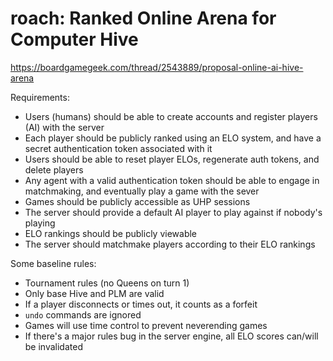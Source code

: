 roach: Ranked Online Arena for Computer Hive
============================================

https://boardgamegeek.com/thread/2543889/proposal-online-ai-hive-arena

Requirements:
* Users (humans) should be able to create accounts and register players (AI)
  with the server
* Each player should be publicly ranked using an ELO system, and have a secret
  authentication token associated with it
* Users should be able to reset player ELOs, regenerate auth tokens, and
  delete players
* Any agent with a valid authentication token should be able to engage in
  matchmaking, and eventually play a game with the sever
* Games should be publicly accessible as UHP sessions
* The server should provide a default AI player to play against if nobody's
  playing
* ELO rankings should be publicly viewable
* The server should matchmake players according to their ELO rankings

Some baseline rules:
* Tournament rules (no Queens on turn 1)
* Only base Hive and PLM are valid
* If a player disconnects or times out, it counts as a forfeit
* `undo` commands are ignored
* Games will use time control to prevent neverending games
* If there's a major rules bug in the server engine, all ELO scores can/will be
  invalidated
